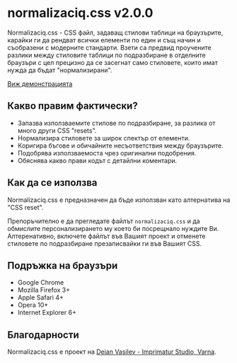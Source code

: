 # normalizaciq.css v2.0.0

Normalizaciq.css - CSS файл, задаващ стилови таблици на браузърите, карайки ги
да рендват всички елементи по един и същ начин и съобразени с модерните стандарти.
Взети са предвид проучените разлики между стиловите таблици по подразбиране в отделните
браузъри с цел прецизно да се засегнат само стиловете, които имат нужда да бъдат
"нормализирани".

[Виж демонстрацията](http://deianvasilev.github.com/normalizaciq.css/1.0.0/test.html)

## Какво правим фактически?

* Запазва използваемите стилове по подразбиране, за разлика от много други CSS "resets".
* Нормализира стиловете за широк спектър от елементи.
* Коригира бъгове и обичайните несъответствия между браузърите.
* Подобрява използваемоста чрез оригинални подобрения.
* Обяснява какво прави кодът с детайлни коментари.

## Как да се използва

Normalizaciq.css е предназначен да бъде използван като алтернатива на "CSS reset".

Препоръчително е да прегледате файлът `normalizaciq.css` и да обмислите персонализирането му
което би посрещнало нуждите Ви. Алтеренативно, включете файлът във Вашият проект и
отменете стиловете по подразбиране презаписвайки ги във Вашият CSS.

## Подръжка на браузъри

* Google Chrome
* Mozilla Firefox 3+
* Apple Safari 4+
* Opera 10+
* Internet Explorer 6+

## Благодарности

Normalizaciq.css е проект на [Deian Vasilev - Imprimatur Studio, Varna](http://github.com/deianvasilev).